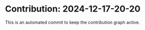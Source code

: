 # Contribution: 2024-12-17-20-20
This is an automated commit to keep the contribution graph active.
